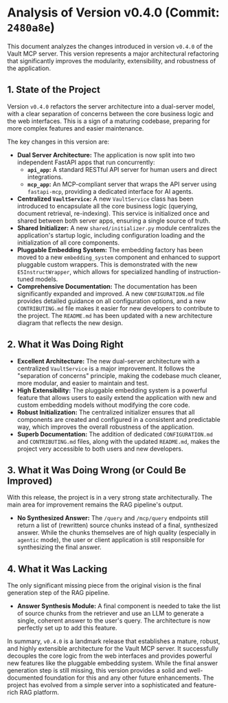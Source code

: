 # Analysis of Version v0.4.0 (Commit: `2480a8e`)

This document analyzes the changes introduced in version `v0.4.0` of the Vault MCP server. This version represents a major architectural refactoring that significantly improves the modularity, extensibility, and robustness of the application.

## 1. State of the Project

Version `v0.4.0` refactors the server architecture into a dual-server model, with a clear separation of concerns between the core business logic and the web interfaces. This is a sign of a maturing codebase, preparing for more complex features and easier maintenance.

The key changes in this version are:
- **Dual Server Architecture:** The application is now split into two independent FastAPI apps that run concurrently:
    - **`api_app`:** A standard RESTful API server for human users and direct integrations.
    - **`mcp_app`:** An MCP-compliant server that wraps the API server using `fastapi-mcp`, providing a dedicated interface for AI agents.
- **Centralized `VaultService`:** A new `VaultService` class has been introduced to encapsulate all the core business logic (querying, document retrieval, re-indexing). This service is initialized once and shared between both server apps, ensuring a single source of truth.
- **Shared Initializer:** A new `shared/initializer.py` module centralizes the application's startup logic, including configuration loading and the initialization of all core components.
- **Pluggable Embedding System:** The embedding factory has been moved to a new `embedding_system` component and enhanced to support pluggable custom wrappers. This is demonstrated with the new `E5InstructWrapper`, which allows for specialized handling of instruction-tuned models.
- **Comprehensive Documentation:** The documentation has been significantly expanded and improved. A new `CONFIGURATION.md` file provides detailed guidance on all configuration options, and a new `CONTRIBUTING.md` file makes it easier for new developers to contribute to the project. The `README.md` has been updated with a new architecture diagram that reflects the new design.

## 2. What it Was Doing Right

- **Excellent Architecture:** The new dual-server architecture with a centralized `VaultService` is a major improvement. It follows the "separation of concerns" principle, making the codebase much cleaner, more modular, and easier to maintain and test.
- **High Extensibility:** The pluggable embedding system is a powerful feature that allows users to easily extend the application with new and custom embedding models without modifying the core code.
- **Robust Initialization:** The centralized initializer ensures that all components are created and configured in a consistent and predictable way, which improves the overall robustness of the application.
- **Superb Documentation:** The addition of dedicated `CONFIGURATION.md` and `CONTRIBUTING.md` files, along with the updated `README.md`, makes the project very accessible to both users and new developers.

## 3. What it Was Doing Wrong (or Could Be Improved)

With this release, the project is in a very strong state architecturally. The main area for improvement remains the RAG pipeline's output.
- **No Synthesized Answer:** The `/query` and `/mcp/query` endpoints still return a list of (rewritten) source chunks instead of a final, synthesized answer. While the chunks themselves are of high quality (especially in `agentic` mode), the user or client application is still responsible for synthesizing the final answer.

## 4. What it Was Lacking

The only significant missing piece from the original vision is the final generation step of the RAG pipeline.
- **Answer Synthesis Module:** A final component is needed to take the list of source chunks from the retriever and use an LLM to generate a single, coherent answer to the user's query. The architecture is now perfectly set up to add this feature.

In summary, `v0.4.0` is a landmark release that establishes a mature, robust, and highly extensible architecture for the Vault MCP server. It successfully decouples the core logic from the web interfaces and provides powerful new features like the pluggable embedding system. While the final answer generation step is still missing, this version provides a solid and well-documented foundation for this and any other future enhancements. The project has evolved from a simple server into a sophisticated and feature-rich RAG platform.
